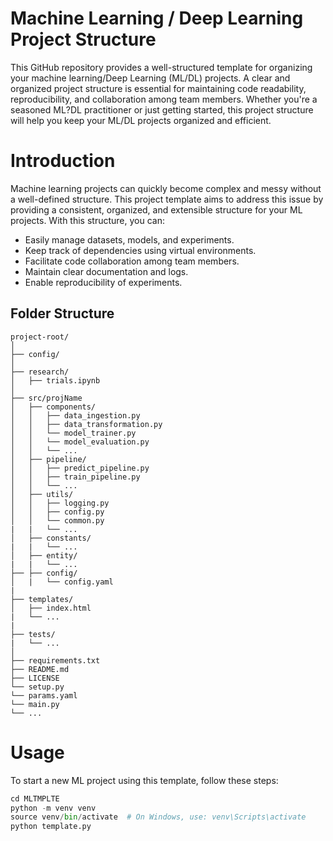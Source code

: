 # Machine Learning / Deep Learning Project Structure

This GitHub repository provides a well-structured template for organizing your machine learning/Deep Learning (ML/DL) projects. A clear and organized project structure is essential for maintaining code readability, reproducibility, and collaboration among team members. Whether you're a seasoned ML?DL practitioner or just getting started, this project structure will help you keep your ML/DL projects organized and efficient.

# Introduction

Machine learning projects can quickly become complex and messy without a well-defined structure. This project template aims to address this issue by providing a consistent, organized, and extensible structure for your ML projects. With this structure, you can:

* Easily manage datasets, models, and experiments.
* Keep track of dependencies using virtual environments.
* Facilitate code collaboration among team members.
* Maintain clear documentation and logs.
* Enable reproducibility of experiments.

## Folder Structure 

```
project-root/
│
├── config/
│
├── research/
│   ├── trials.ipynb
│
├── src/projName
│   ├── components/
│   │   ├── data_ingestion.py
│   │   ├── data_transformation.py
│   │   └── model_trainer.py
│   │   └── model_evaluation.py
│   │   └── ...
│   ├── pipeline/
│   │   ├── predict_pipeline.py
│   │   ├── train_pipeline.py
│   │   └── ...
│   ├── utils/
│   │   ├── logging.py
│   │   ├── config.py
│   │   └── common.py
|   |   └── ...
│   ├── constants/
|   |   └── ...
│   ├── entity/
|   |   └── ...
├── ├── config/
│   |   └── config.yaml
|
├── templates/
│   ├── index.html
|   └── ...
|
├── tests/
|   └── ...
│
├── requirements.txt
├── README.md
├── LICENSE
└── setup.py
└── params.yaml
└── main.py
└── ...

```

# Usage
To start a new ML project using this template, follow these steps:

```python
cd MLTMPLTE
python -m venv venv
source venv/bin/activate  # On Windows, use: venv\Scripts\activate
python template.py
```
